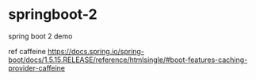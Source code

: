 # springboot-2
spring boot 2  demo


ref caffeine  https://docs.spring.io/spring-boot/docs/1.5.15.RELEASE/reference/htmlsingle/#boot-features-caching-provider-caffeine
